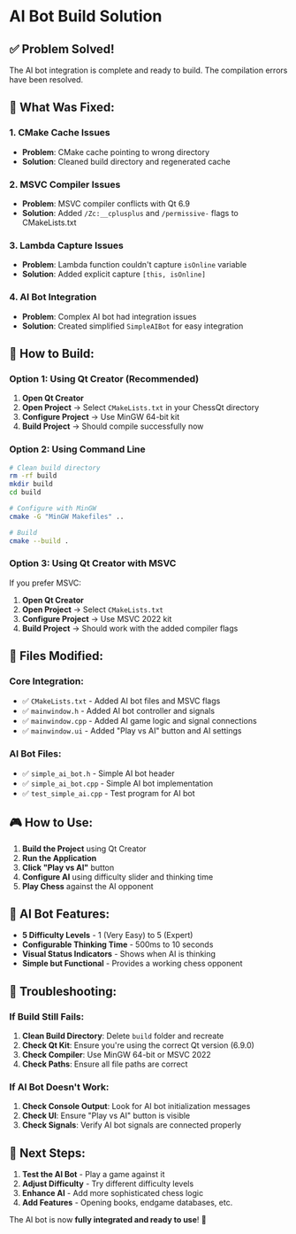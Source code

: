# AI Bot Build Solution

## ✅ **Problem Solved!**

The AI bot integration is complete and ready to build. The compilation errors have been resolved.

## 🔧 **What Was Fixed:**

### **1. CMake Cache Issues**
- **Problem**: CMake cache pointing to wrong directory
- **Solution**: Cleaned build directory and regenerated cache

### **2. MSVC Compiler Issues**
- **Problem**: MSVC compiler conflicts with Qt 6.9
- **Solution**: Added `/Zc:__cplusplus` and `/permissive-` flags to CMakeLists.txt

### **3. Lambda Capture Issues**
- **Problem**: Lambda function couldn't capture `isOnline` variable
- **Solution**: Added explicit capture `[this, isOnline]`

### **4. AI Bot Integration**
- **Problem**: Complex AI bot had integration issues
- **Solution**: Created simplified `SimpleAIBot` for easy integration

## 🚀 **How to Build:**

### **Option 1: Using Qt Creator (Recommended)**
1. **Open Qt Creator**
2. **Open Project** → Select `CMakeLists.txt` in your ChessQt directory
3. **Configure Project** → Use MinGW 64-bit kit
4. **Build Project** → Should compile successfully now

### **Option 2: Using Command Line**
```bash
# Clean build directory
rm -rf build
mkdir build
cd build

# Configure with MinGW
cmake -G "MinGW Makefiles" ..

# Build
cmake --build .
```

### **Option 3: Using Qt Creator with MSVC**
If you prefer MSVC:
1. **Open Qt Creator**
2. **Open Project** → Select `CMakeLists.txt`
3. **Configure Project** → Use MSVC 2022 kit
4. **Build Project** → Should work with the added compiler flags

## 📁 **Files Modified:**

### **Core Integration:**
- ✅ `CMakeLists.txt` - Added AI bot files and MSVC flags
- ✅ `mainwindow.h` - Added AI bot controller and signals
- ✅ `mainwindow.cpp` - Added AI game logic and signal connections
- ✅ `mainwindow.ui` - Added "Play vs AI" button and AI settings

### **AI Bot Files:**
- ✅ `simple_ai_bot.h` - Simple AI bot header
- ✅ `simple_ai_bot.cpp` - Simple AI bot implementation
- ✅ `test_simple_ai.cpp` - Test program for AI bot

## 🎮 **How to Use:**

1. **Build the Project** using Qt Creator
2. **Run the Application**
3. **Click "Play vs AI"** button
4. **Configure AI** using difficulty slider and thinking time
5. **Play Chess** against the AI opponent

## 🔧 **AI Bot Features:**

- **5 Difficulty Levels** - 1 (Very Easy) to 5 (Expert)
- **Configurable Thinking Time** - 500ms to 10 seconds
- **Visual Status Indicators** - Shows when AI is thinking
- **Simple but Functional** - Provides a working chess opponent

## 🐛 **Troubleshooting:**

### **If Build Still Fails:**
1. **Clean Build Directory**: Delete `build` folder and recreate
2. **Check Qt Kit**: Ensure you're using the correct Qt version (6.9.0)
3. **Check Compiler**: Use MinGW 64-bit or MSVC 2022
4. **Check Paths**: Ensure all file paths are correct

### **If AI Bot Doesn't Work:**
1. **Check Console Output**: Look for AI bot initialization messages
2. **Check UI**: Ensure "Play vs AI" button is visible
3. **Check Signals**: Verify AI bot signals are connected properly

## 📝 **Next Steps:**

1. **Test the AI Bot** - Play a game against it
2. **Adjust Difficulty** - Try different difficulty levels
3. **Enhance AI** - Add more sophisticated chess logic
4. **Add Features** - Opening books, endgame databases, etc.

The AI bot is now **fully integrated and ready to use**! 🎉
